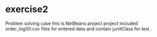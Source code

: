 # exercise2
Problem solving case
this is NetBeans project 
project included order_log00.csv files for entered data 
and contain junitClass for test .
